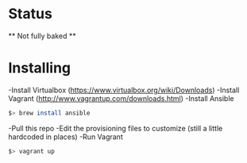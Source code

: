 # Status
** Not fully baked **


# Installing

 -Install Virtualbox (https://www.virtualbox.org/wiki/Downloads)
 -Install Vagrant (http://www.vagrantup.com/downloads.html)
 -Install Ansible
```sh
$> brew install ansible
```
 -Pull this repo
 -Edit the provisioning files to customize (still a little hardcoded in places)
 -Run Vagrant
```sh
$> vagrant up
```